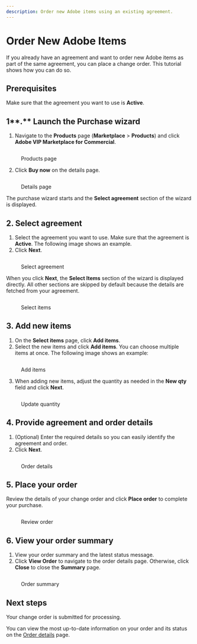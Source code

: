 ```yaml
---
description: Order new Adobe items using an existing agreement.
---
```


# Order New Adobe Items

If you already have an agreement and want to order new Adobe items as part of the same agreement, you can place a change order. This tutorial shows how you can do so.

## Prerequisites

Make sure that the agreement you want to use is **Active**.

## 1**.** Launch the Purchase wizard

1. Navigate to the **Products** page (**Marketplace** > **Products**) and click **Adobe VIP Marketplace for Commercial**.

<figure><img src="../../../.gitbook/assets/AdobeVIP (1).png" alt=""><figcaption><p>Products page</p></figcaption></figure>

2. Click **Buy now** on the details page.

<figure><img src="../../../.gitbook/assets/AdobeVIPCommercialBuyNow.png" alt=""><figcaption><p>Details page</p></figcaption></figure>

The purchase wizard starts and the **Select agreement** section of the wizard is displayed.

## 2. Select agreement

1. Select the agreement you want to use. Make sure that the agreement is **Active**. The following image shows an example.
2. Click **Next**.

<figure><img src="../../../.gitbook/assets/AdobeSelectAgreement.png" alt=""><figcaption><p>Select agreement</p></figcaption></figure>

When you click **Next**, the **Select Items** section of the wizard is displayed directly. All other sections are skipped by default because the details are fetched from your agreement.&#x20;

<figure><img src="../../../.gitbook/assets/image (3) (3).png" alt=""><figcaption><p>Select items</p></figcaption></figure>

## 3. Add new items

1. On the **Select items** page, click **Add items**.&#x20;
2. Select the new items and click **Add items**. You can choose multiple items at once. The following image shows an example:

<figure><img src="../../../.gitbook/assets/AddItems.png" alt=""><figcaption><p>Add items</p></figcaption></figure>

3. When adding new items, adjust the quantity as needed in the **New qty** field and click **Next**.

<figure><img src="../../../.gitbook/assets/AddItems1.png" alt=""><figcaption><p>Update quantity</p></figcaption></figure>

## 4. Provide agreement and order details

1. (Optional) Enter the required details so you can easily identify the agreement and order.&#x20;
2. Click **Next**.

<figure><img src="../../../.gitbook/assets/Details.png" alt=""><figcaption><p>Order details</p></figcaption></figure>

## 5. Place your order

Review the details of your change order and click **Place order** to complete your purchase.

<figure><img src="../../../.gitbook/assets/image (6).png" alt=""><figcaption><p>Review order</p></figcaption></figure>

## 6. View your order summary

1. View your order summary and the latest status message.&#x20;
2. Click **View Order** to navigate to the order details page. Otherwise, click **Close** to close the **Summary** page.

<figure><img src="../../../.gitbook/assets/image (2) (3) (1).png" alt=""><figcaption><p>Order summary </p></figcaption></figure>

## Next steps

Your change order is submitted for processing.

You can view the most up-to-date information on your order and its status on the [Order details](../../../platform-modules/marketplace/orders/orders-interface.md#subscription-details) page.
